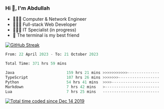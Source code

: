 <h3>Hi 👋, I'm Abdullah</h3>

- 👷🏼‍♂️ Computer & Network Engineer
- 👨🏻‍💻 Full-stack Web Developer
- 👨🏻‍💻 IT Specialist (in progress)
- 🖤 The terminal is my best friend

[![GitHub Streak](https://streak-stats.demolab.com?user=al3bad&theme=transparent&date_format=j%20M%5B%20Y%5D)](https://git.io/streak-stats)

<!--START_SECTION:waka-->

```python
From: 22 April 2023 - To: 21 October 2023

Total Time: 371 hrs 59 mins

Java                       159 hrs 21 mins >>>>>>>>>>>--------------   42.75 %
TypeScript                 107 hrs 26 mins >>>>>>>------------------   28.82 %
Python                     54 hrs 41 mins  >>>>---------------------   14.67 %
Markdown                   7 hrs 42 mins   >------------------------   02.07 %
Lua                        7 hrs 25 mins   -------------------------   01.99 %
```

<!--END_SECTION:waka-->

<p>
  <a href="https://wakatime.com/@ce2a2aac-0d6b-4d65-b864-8a4bcaf12967"><img src="https://wakatime.com/badge/user/ce2a2aac-0d6b-4d65-b864-8a4bcaf12967.svg" alt="Total time coded since Dec 14 2019" /></a>
</p>
